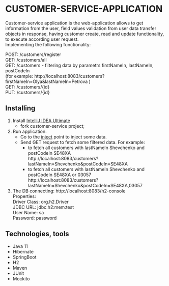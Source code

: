 # CUSTOMER-SERVICE-APPLICATION

Customer-service application is the web-application allows to get information from the user,
field values validation from user data transfer objects in response, having customer create, 
read and update functionality, to execute according user request.   
Implementing the following functionality:

POST: /customers/register\
GET: /customers/all\
GET: /customers    - filtering data by parametrs firstNameIn, lastNameIn, postCodeIn\
(for example: http://localhost:8083/customers?firstNameIn=Olya&lastNameIn=Petrova )\
GET: /customers/{id}\
PUT: /customers/{id}

## Installing
1. Install [IntelliJ IDEA Ultimate](https://www.jetbrains.com/ru-ru/idea/download)
    - fork customer-service project;
2.  Run application. 
    - Go to the [inject](http://localhost:8083/customers/inject) point to inject some data.
    - Send GET request to fetch some filtered data. For example: 
      - to fetch all customers with lastNameIn Shevchenko and postCodeIn SE48XA \
       http://localhost:8083/customers?lastNameIn=Shevchenko&postCodeIn=SE48XA
      - to fetch all customers with lastNameIn Shevchenko and postCodeIn SE48XA or 03057 \
       http://localhost:8083/customers?lastNameIn=Shevchenko&postCodeIn=SE48XA,03057
3.  The DB connecting: http://localhost:8083/h2-console \
    Properties:\
    Driver Class: org.h2.Driver\
    JDBC URL: jdbc:h2:mem:test\
    User Name: sa \
    Password: password
    

## Technologies, tools

- Java 11
- Hibernate
- SpringBoot
- H2
- Maven
- JUnit
- Mockito
